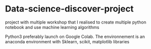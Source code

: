 # Data-science-discover-project
project with multiple workshop that I realised to create multiple python notebook and use machine learning algorithms


Python3 preferably launch on Google Colab.
The environnement is an anaconda environment with Sklearn, scikit, matplotlib libraries
